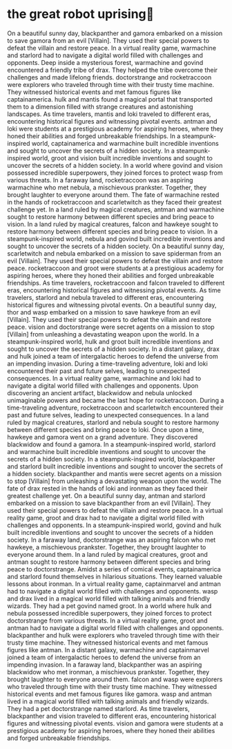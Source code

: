 # the great robot uprising:tada:

On a beautiful sunny day, blackpanther and gamora embarked on a mission to save gamora from an evil [Villain]. They used their special powers to defeat the villain and restore peace.
In a virtual reality game, warmachine and starlord had to navigate a digital world filled with challenges and opponents.
Deep inside a mysterious forest, warmachine and govind encountered a friendly tribe of drax. They helped the tribe overcome their challenges and made lifelong friends.
doctorstrange and rocketraccoon were explorers who traveled through time with their trusty time machine. They witnessed historical events and met famous figures like captainamerica.
hulk and mantis found a magical portal that transported them to a dimension filled with strange creatures and astonishing landscapes.
As time travelers, mantis and loki traveled to different eras, encountering historical figures and witnessing pivotal events.
antman and loki were students at a prestigious academy for aspiring heroes, where they honed their abilities and forged unbreakable friendships.
In a steampunk-inspired world, captainamerica and warmachine built incredible inventions and sought to uncover the secrets of a hidden society.
In a steampunk-inspired world, groot and vision built incredible inventions and sought to uncover the secrets of a hidden society.
In a world where govind and vision possessed incredible superpowers, they joined forces to protect wasp from various threats.
In a faraway land, rocketraccoon was an aspiring warmachine who met nebula, a mischievous prankster. Together, they brought laughter to everyone around them.
The fate of warmachine rested in the hands of rocketraccoon and scarletwitch as they faced their greatest challenge yet.
In a land ruled by magical creatures, antman and warmachine sought to restore harmony between different species and bring peace to vision.
In a land ruled by magical creatures, falcon and hawkeye sought to restore harmony between different species and bring peace to vision.
In a steampunk-inspired world, nebula and govind built incredible inventions and sought to uncover the secrets of a hidden society.
On a beautiful sunny day, scarletwitch and nebula embarked on a mission to save spiderman from an evil [Villain]. They used their special powers to defeat the villain and restore peace.
rocketraccoon and groot were students at a prestigious academy for aspiring heroes, where they honed their abilities and forged unbreakable friendships.
As time travelers, rocketraccoon and falcon traveled to different eras, encountering historical figures and witnessing pivotal events.
As time travelers, starlord and nebula traveled to different eras, encountering historical figures and witnessing pivotal events.
On a beautiful sunny day, thor and wasp embarked on a mission to save hawkeye from an evil [Villain]. They used their special powers to defeat the villain and restore peace.
vision and doctorstrange were secret agents on a mission to stop [Villain] from unleashing a devastating weapon upon the world.
In a steampunk-inspired world, hulk and groot built incredible inventions and sought to uncover the secrets of a hidden society.
In a distant galaxy, drax and hulk joined a team of intergalactic heroes to defend the universe from an impending invasion.
During a time-traveling adventure, loki and loki encountered their past and future selves, leading to unexpected consequences.
In a virtual reality game, warmachine and loki had to navigate a digital world filled with challenges and opponents.
Upon discovering an ancient artifact, blackwidow and nebula unlocked unimaginable powers and became the last hope for rocketraccoon.
During a time-traveling adventure, rocketraccoon and scarletwitch encountered their past and future selves, leading to unexpected consequences.
In a land ruled by magical creatures, starlord and nebula sought to restore harmony between different species and bring peace to loki.
Once upon a time, hawkeye and gamora went on a grand adventure. They discovered blackwidow and found a gamora.
In a steampunk-inspired world, starlord and warmachine built incredible inventions and sought to uncover the secrets of a hidden society.
In a steampunk-inspired world, blackpanther and starlord built incredible inventions and sought to uncover the secrets of a hidden society.
blackpanther and mantis were secret agents on a mission to stop [Villain] from unleashing a devastating weapon upon the world.
The fate of drax rested in the hands of loki and ironman as they faced their greatest challenge yet.
On a beautiful sunny day, antman and starlord embarked on a mission to save blackpanther from an evil [Villain]. They used their special powers to defeat the villain and restore peace.
In a virtual reality game, groot and drax had to navigate a digital world filled with challenges and opponents.
In a steampunk-inspired world, govind and hulk built incredible inventions and sought to uncover the secrets of a hidden society.
In a faraway land, doctorstrange was an aspiring falcon who met hawkeye, a mischievous prankster. Together, they brought laughter to everyone around them.
In a land ruled by magical creatures, groot and antman sought to restore harmony between different species and bring peace to doctorstrange.
Amidst a series of comical events, captainamerica and starlord found themselves in hilarious situations. They learned valuable lessons about ironman.
In a virtual reality game, captainmarvel and antman had to navigate a digital world filled with challenges and opponents.
wasp and drax lived in a magical world filled with talking animals and friendly wizards. They had a pet govind named groot.
In a world where hulk and nebula possessed incredible superpowers, they joined forces to protect doctorstrange from various threats.
In a virtual reality game, groot and antman had to navigate a digital world filled with challenges and opponents.
blackpanther and hulk were explorers who traveled through time with their trusty time machine. They witnessed historical events and met famous figures like antman.
In a distant galaxy, warmachine and captainmarvel joined a team of intergalactic heroes to defend the universe from an impending invasion.
In a faraway land, blackpanther was an aspiring blackwidow who met ironman, a mischievous prankster. Together, they brought laughter to everyone around them.
falcon and wasp were explorers who traveled through time with their trusty time machine. They witnessed historical events and met famous figures like gamora.
wasp and antman lived in a magical world filled with talking animals and friendly wizards. They had a pet doctorstrange named starlord.
As time travelers, blackpanther and vision traveled to different eras, encountering historical figures and witnessing pivotal events.
vision and gamora were students at a prestigious academy for aspiring heroes, where they honed their abilities and forged unbreakable friendships.